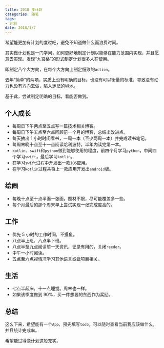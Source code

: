 ```yaml
---
title: 2018 年计划
categories: 随笔
tags:
- 计划
date: 2018/1/7
---
```


希望能更加有计划的度过吧，避免不知道做什么而浪费时间。

其实做计划也是一门学问，如何更好地制定计划以能够在能力范围内实现，并且愿意去实现。发现“九宫格”的形式制定计划很多人在使用。

即制定八个大方向，在每个大方向上制定细致的`action`。

去年“简单”的两项，实质上没有明确的目标，也没有可以衡量的标准，导致没有动力也没有方向去做，陷入迷茫的境地。

基于此，尝试制定明确的目标，看能否做到。

<!--more-->


## 个人成长

- 每周日下午两点至五点写一篇技术相关博客。
- 每周日下午五点至六点回顾前一个月的博客，总结出改进点。
- 每天抽出 1 小时时间看书，一周一本（至少两周一本）并完成读书笔记。
- 每周末晚十点至十一点阅读哈利波特，半年内读完第一本。
- `kotlin`、`swift`和`python`做到能够使用的程度，前四个月学习`python`，中间四个学习`swift`，最后学习`kotlin`。
- 在学习`swift`过程中开发出一款`iOS`应用。
- 在学习`kotlin`过程共将上一款应用开发出`android`版。

## 绘画

- 每晚十点至十点半画一张画，题材不限，尽可能覆盖多一些。
- 每个月最后的那个周末早上尝试实现一张完成度高的。

## 工作

- 优先 5 小时的工作时间，不摸鱼。
- 八点半上班，八点半下班。
- 八点半至九点阅读前一天资讯，记录有用的，关闭`reeder`。
- 中午一小时阅读。
- 五点至六点视情况学习其他语言或做项目相关。


## 生活

- 七点半起床，十一点睡觉。周末也一样。
- 如果该季度做到 90%，买一件想要的东西作为奖励。


## 总结

这么下来，希望能有一个`App`，预先填写`todo`，可以随时查看当前我应该做什么，并且统计完成率。

希望能过得像计划这般充实。


